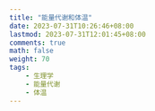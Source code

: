 ```yaml
---
title: "能量代谢和体温"
date: 2023-07-31T10:26:46+08:00
lastmod: 2023-07-31T12:01:45+08:00
comments: true
math: false
weight: 70
tags:
    - 生理学
    - 能量代谢
    - 体温
---
```


